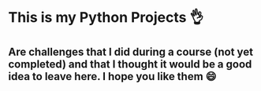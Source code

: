 # This is my Python Projects 👌

## Are challenges that I did during a course (not yet completed) and that I thought it would be a good idea to leave here. I hope you like them 😄
